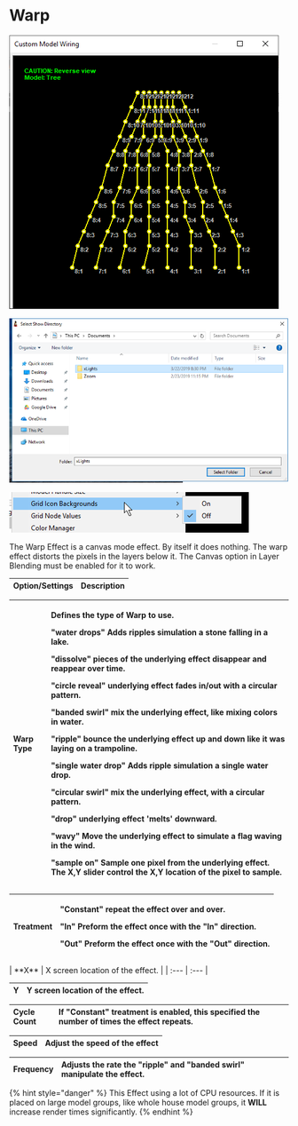 # Warp

![Icon](../../.gitbook/assets/image%20%28336%29.png)

![Sequencer Grid](../../.gitbook/assets/image%20%28677%29.png)

![](../../.gitbook/assets/image%20%28168%29.png)

The Warp Effect is a canvas mode effect. By itself it does nothing. The warp effect distorts the pixels in the layers below it. The Canvas option in Layer Blending must be enabled for it to work.

| Option/Settings | Description |
| :--- | :--- |


<table>
  <thead>
    <tr>
      <th style="text-align:left"><b>Warp Type</b>
      </th>
      <th style="text-align:left">
        <p>Defines the type of Warp to use.</p>
        <p>&quot;water drops&quot; Adds ripples simulation a stone falling in a lake.</p>
        <p>&quot;dissolve&quot; pieces of the underlying effect disappear and reappear
          over time.</p>
        <p>&quot;circle reveal&quot; underlying effect fades in/out with a circular
          pattern.</p>
        <p>&quot;banded swirl&quot; mix the underlying effect, like mixing colors
          in water.</p>
        <p>&quot;ripple&quot; bounce the underlying effect up and down like it was
          laying on a trampoline.</p>
        <p>&quot;single water drop&quot; Adds ripple simulation a single water drop.</p>
        <p>&quot;circular swirl&quot; mix the underlying effect, with a circular
          pattern.</p>
        <p>&quot;drop&quot; underlying effect &apos;melts&apos; downward.</p>
        <p>&quot;wavy&quot; Move the underlying effect to simulate a flag waving
          in the wind.</p>
        <p>&quot;sample on&quot; Sample one pixel from the underlying effect. The
          X,Y slider control the X,Y location of the pixel to sample.</p>
      </th>
    </tr>
  </thead>
  <tbody></tbody>
</table><table>
  <thead>
    <tr>
      <th style="text-align:left"><b>Treatment</b>
      </th>
      <th style="text-align:left">
        <p>&quot;Constant&quot; repeat the effect over and over.</p>
        <p>&quot;In&quot; Preform the effect once with the &quot;In&quot; direction.</p>
        <p>&quot;Out&quot; Preform the effect once with the &quot;Out&quot; direction.</p>
      </th>
    </tr>
  </thead>
  <tbody></tbody>
</table>| **X** | X screen location of the effect. |
| :--- | :--- |


| **Y** | Y screen location of the effect. |
| :--- | :--- |


| **Cycle Count** | If "Constant" treatment is enabled, this specified the number of times the effect repeats. |
| :--- | :--- |


| **Speed** | Adjust the speed of the effect |
| :--- | :--- |


| **Frequency** | Adjusts the rate the "ripple" and "banded swirl" manipulate the effect. |
| :--- | :--- |


{% hint style="danger" %}
This Effect using a lot of CPU resources. If it is placed on large model groups, like whole house model groups, it **WILL** increase render times significantly.
{% endhint %}

